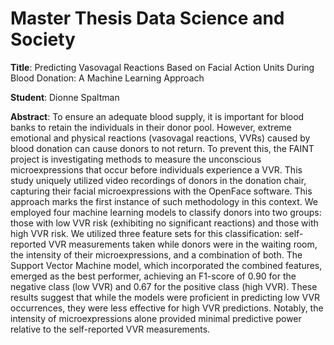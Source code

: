 # Master Thesis Data Science and Society 
**Title**: Predicting Vasovagal Reactions Based on Facial Action Units During Blood Donation: A Machine Learning Approach

**Student**: Dionne Spaltman

**Abstract**: To ensure an adequate blood supply, it is important for blood banks to retain the individuals in their donor pool. However, extreme emotional and physical reactions (vasovagal reactions, VVRs) caused by blood donation can cause donors to not return. To prevent this, the FAINT project is investigating methods to measure the unconscious microexpressions that occur before individuals experience a VVR. This study uniquely utilized video recordings of donors in the donation chair, capturing their facial microexpressions with the OpenFace software. This approach marks the first instance of such methodology in this context. We employed four machine learning models to classify donors into two groups: those with low VVR risk (exhibiting no significant reactions) and those with high VVR risk. We utilized three feature sets for this classification: self-reported VVR measurements taken while donors were in the waiting room, the intensity of their microexpressions, and a combination of both. The Support Vector Machine model, which incorporated the combined features, emerged as the best performer, achieving an F1-score of 0.90 for the negative class (low VVR) and 0.67 for the positive class (high VVR). These results suggest that while the models were proficient in predicting low VVR occurrences, they were less effective for high VVR predictions. Notably, the intensity of microexpressions alone provided minimal predictive power relative to the self-reported VVR measurements.